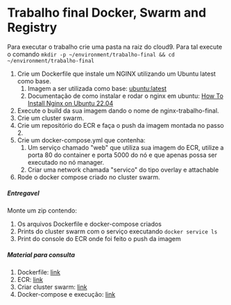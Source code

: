 # Trabalho final Docker, Swarm and Registry

Para executar o trabalho crie uma pasta na raiz do cloud9. Para tal execute o comando `mkdir -p ~/environment/trabalho-final && cd ~/environment/trabalho-final`

1. Crie um Dockerfile que instale um NGINX utilizando um Ubuntu latest como base.
   1. Imagem a ser utilizada como base: [ubuntu:latest](https://hub.docker.com/_/ubuntu)
   2. Documentação de como instalar e rodar o nginx em ubuntu: [How To Install Nginx on Ubuntu 22.04](https://www.digitalocean.com/community/tutorials/how-to-install-nginx-on-ubuntu-22-04)
2. Execute o build da sua imagem dando o nome de nginx-trabalho-final.
2. Crie um cluster swarm.
3. Crie um repositório do ECR e faça o push da imagem montada no passo 2.
4. Crie um docker-compose.yml que contenha:
   1. Um serviço chamado "web" que utiliza sua imagem do ECR, utilize a porta 80 do container e porta 5000 do nó e que apenas possa ser executado no nó manager.
   2. Criar uma network chamada "servico" do tipo overlay e attachable
5. Rode o docker compose criado no cluster swarm.


##### Entregavel

Monte um zip contendo:
1. Os arquivos Dockerfile e docker-compose criados
2. Prints do cluster swarm com o serviço executando `docker service ls`
3. Print do console do ECR onde foi feito o push da imagem

##### Material para consulta

1. Dockerfile: [link](https://github.com/vamperst/fiap-containers-e-orquestracao/tree/master/01-containers/02-Dockerfile)
2. ECR: [link](https://github.com/vamperst/fiap-containers-e-orquestracao/tree/master/01-containers/03-registry)
3. Criar cluster swarm: [link](https://github.com/vamperst/fiap-containers-e-orquestracao/tree/master/02-Swarm/01-Montando-o-cluster)
4. Docker-compose e execução: [link](https://github.com/vamperst/fiap-containers-e-orquestracao/tree/master/02-Swarm/02-compose-%26-swarm-intro)


